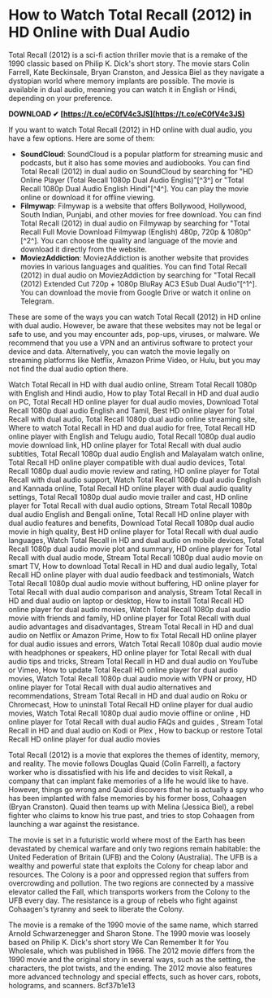 
 
# How to Watch Total Recall (2012) in HD Online with Dual Audio
 
Total Recall (2012) is a sci-fi action thriller movie that is a remake of the 1990 classic based on Philip K. Dick's short story. The movie stars Colin Farrell, Kate Beckinsale, Bryan Cranston, and Jessica Biel as they navigate a dystopian world where memory implants are possible. The movie is available in dual audio, meaning you can watch it in English or Hindi, depending on your preference.
 
**DOWNLOAD ✔ [https://t.co/eC0fV4c3JS](https://t.co/eC0fV4c3JS)**


 
If you want to watch Total Recall (2012) in HD online with dual audio, you have a few options. Here are some of them:
 
- **SoundCloud**: SoundCloud is a popular platform for streaming music and podcasts, but it also has some movies and audiobooks. You can find Total Recall (2012) in dual audio on SoundCloud by searching for "HD Online Player (Total Recall 1080p Dual Audio Englis)"[^3^] or "Total Recall 1080p Dual Audio English Hindi"[^4^]. You can play the movie online or download it for offline viewing.
- **Filmywap**: Filmywap is a website that offers Bollywood, Hollywood, South Indian, Punjabi, and other movies for free download. You can find Total Recall (2012) in dual audio on Filmywap by searching for "Total Recall Full Movie Download Filmywap (English) 480p, 720p & 1080p"[^2^]. You can choose the quality and language of the movie and download it directly from the website.
- **MoviezAddiction**: MoviezAddiction is another website that provides movies in various languages and qualities. You can find Total Recall (2012) in dual audio on MoviezAddiction by searching for "Total Recall (2012) Extended Cut 720p + 1080p BluRay AC3 ESub Dual Audio"[^1^]. You can download the movie from Google Drive or watch it online on Telegram.

These are some of the ways you can watch Total Recall (2012) in HD online with dual audio. However, be aware that these websites may not be legal or safe to use, and you may encounter ads, pop-ups, viruses, or malware. We recommend that you use a VPN and an antivirus software to protect your device and data. Alternatively, you can watch the movie legally on streaming platforms like Netflix, Amazon Prime Video, or Hulu, but you may not find the dual audio option there.
 
Watch Total Recall in HD with dual audio online,  Stream Total Recall 1080p with English and Hindi audio,  How to play Total Recall in HD and dual audio on PC,  Total Recall HD online player for dual audio movies,  Download Total Recall 1080p dual audio English and Tamil,  Best HD online player for Total Recall with dual audio,  Total Recall 1080p dual audio online streaming site,  Where to watch Total Recall in HD and dual audio for free,  Total Recall HD online player with English and Telugu audio,  Total Recall 1080p dual audio movie download link,  HD online player for Total Recall with dual audio subtitles,  Total Recall 1080p dual audio English and Malayalam watch online,  Total Recall HD online player compatible with dual audio devices,  Total Recall 1080p dual audio movie review and rating,  HD online player for Total Recall with dual audio support,  Watch Total Recall 1080p dual audio English and Kannada online,  Total Recall HD online player with dual audio quality settings,  Total Recall 1080p dual audio movie trailer and cast,  HD online player for Total Recall with dual audio options,  Stream Total Recall 1080p dual audio English and Bengali online,  Total Recall HD online player with dual audio features and benefits,  Download Total Recall 1080p dual audio movie in high quality,  Best HD online player for Total Recall with dual audio languages,  Watch Total Recall in HD and dual audio on mobile devices,  Total Recall 1080p dual audio movie plot and summary,  HD online player for Total Recall with dual audio mode,  Stream Total Recall 1080p dual audio movie on smart TV,  How to download Total Recall in HD and dual audio legally,  Total Recall HD online player with dual audio feedback and testimonials,  Watch Total Recall 1080p dual audio movie without buffering,  HD online player for Total Recall with dual audio comparison and analysis,  Stream Total Recall in HD and dual audio on laptop or desktop,  How to install Total Recall HD online player for dual audio movies,  Watch Total Recall 1080p dual audio movie with friends and family,  HD online player for Total Recall with dual audio advantages and disadvantages,  Stream Total Recall in HD and dual audio on Netflix or Amazon Prime,  How to fix Total Recall HD online player for dual audio issues and errors,  Watch Total Recall 1080p dual audio movie with headphones or speakers,  HD online player for Total Recall with dual audio tips and tricks,  Stream Total Recall in HD and dual audio on YouTube or Vimeo,  How to update Total Recall HD online player for dual audio movies,  Watch Total Recall 1080p dual audio movie with VPN or proxy,  HD online player for Total Recall with dual audio alternatives and recommendations,  Stream Total Recall in HD and dual audio on Roku or Chromecast,  How to uninstall Total Recall HD online player for dual audio movies,  Watch Total Recall 1080p dual audio movie offline or online ,  HD online player for Total Recall with dual audio FAQs and guides ,  Stream Total Recall in HD and dual audio on Kodi or Plex ,  How to backup or restore Total Recall HD online player for dual audio movies
  
Total Recall (2012) is a movie that explores the themes of identity, memory, and reality. The movie follows Douglas Quaid (Colin Farrell), a factory worker who is dissatisfied with his life and decides to visit Rekall, a company that can implant fake memories of a life he would like to have. However, things go wrong and Quaid discovers that he is actually a spy who has been implanted with false memories by his former boss, Cohaagen (Bryan Cranston). Quaid then teams up with Melina (Jessica Biel), a rebel fighter who claims to know his true past, and tries to stop Cohaagen from launching a war against the resistance.
 
The movie is set in a futuristic world where most of the Earth has been devastated by chemical warfare and only two regions remain habitable: the United Federation of Britain (UFB) and the Colony (Australia). The UFB is a wealthy and powerful state that exploits the Colony for cheap labor and resources. The Colony is a poor and oppressed region that suffers from overcrowding and pollution. The two regions are connected by a massive elevator called the Fall, which transports workers from the Colony to the UFB every day. The resistance is a group of rebels who fight against Cohaagen's tyranny and seek to liberate the Colony.
 
The movie is a remake of the 1990 movie of the same name, which starred Arnold Schwarzenegger and Sharon Stone. The 1990 movie was loosely based on Philip K. Dick's short story We Can Remember It for You Wholesale, which was published in 1966. The 2012 movie differs from the 1990 movie and the original story in several ways, such as the setting, the characters, the plot twists, and the ending. The 2012 movie also features more advanced technology and special effects, such as hover cars, robots, holograms, and scanners.
 8cf37b1e13
 
